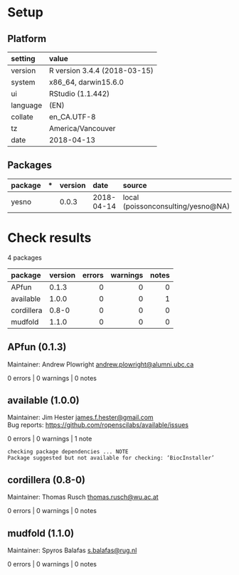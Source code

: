 # Setup

## Platform

|setting  |value                        |
|:--------|:----------------------------|
|version  |R version 3.4.4 (2018-03-15) |
|system   |x86_64, darwin15.6.0         |
|ui       |RStudio (1.1.442)            |
|language |(EN)                         |
|collate  |en_CA.UTF-8                  |
|tz       |America/Vancouver            |
|date     |2018-04-13                   |

## Packages

|package |*  |version |date       |source                             |
|:-------|:--|:-------|:----------|:----------------------------------|
|yesno   |   |0.0.3   |2018-04-14 |local (poissonconsulting/yesno@NA) |

# Check results

4 packages

|package    |version | errors| warnings| notes|
|:----------|:-------|------:|--------:|-----:|
|APfun      |0.1.3   |      0|        0|     0|
|available  |1.0.0   |      0|        0|     1|
|cordillera |0.8-0   |      0|        0|     0|
|mudfold    |1.1.0   |      0|        0|     0|

## APfun (0.1.3)
Maintainer: Andrew Plowright <andrew.plowright@alumni.ubc.ca>

0 errors | 0 warnings | 0 notes

## available (1.0.0)
Maintainer: Jim Hester <james.f.hester@gmail.com>  
Bug reports: https://github.com/ropenscilabs/available/issues

0 errors | 0 warnings | 1 note 

```
checking package dependencies ... NOTE
Package suggested but not available for checking: ‘BiocInstaller’
```

## cordillera (0.8-0)
Maintainer: Thomas Rusch <thomas.rusch@wu.ac.at>

0 errors | 0 warnings | 0 notes

## mudfold (1.1.0)
Maintainer: Spyros Balafas <s.balafas@rug.nl>

0 errors | 0 warnings | 0 notes

